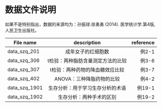 # 数据文件说明

如果不是特别指出，数据的来源均为：孙振球.徐勇勇 (2014). 医学统计学.第4版, 人民卫生出版社。


| File name| description|reference|
| ------------- |:-------------:| -------------:| 
| data_szq_201|成年女子的红细胞数| 例2-1|
| data_szq_306|t检验：两种脂肪含量测定方法的比较       |   例3-6|
| data_szq_307|t检验：两种药物的降血糖效应比较|例3-7  
| data_szq_402|ANOVA：三种降脂药物的比较|例4-2
| data_szq_1901|生存分析：用于学习生存分析的术语    |例19-1   
| data_szq_1902|生存分析：两种手术的区别|例19-2  

	
